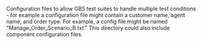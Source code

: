 Configuration files to allow GBS test suites to handle multiple test conditions - for example a configuration file might contain a customer name, agent name, and order type. For example, a config file
might be named "Manage_Order_Scenario_B.txt." This directory could also include component configuration files.
